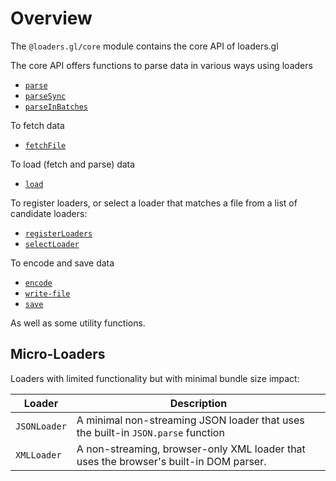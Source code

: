 # Overview

The `@loaders.gl/core` module contains the core API of loaders.gl

The core API offers functions to parse data in various ways using loaders

- [`parse`](modules/core/docs/api-reference/parse)
- [`parseSync`](modules/core/docs/api-reference/parseSync)
- [`parseInBatches`](modules/core/docs/api-reference/parseInBatches)

To fetch data

- [`fetchFile`](modules/core/docs/api-reference/fetchFile)

To load (fetch and parse) data

- [`load`](modules/core/docs/api-reference/load)

To register loaders, or select a loader that matches a file from a list of candidate loaders:

- [`registerLoaders`](modules/core/docs/api-reference/registerLoaders)
- [`selectLoader`](modules/core/docs/api-reference/selectLoader)

To encode and save data

- [`encode`](modules/core/docs/api-reference/encode)
- [`write-file`](modules/core/docs/api-reference/file)
- [`save`](modules/core/docs/api-reference/save)

As well as some utility functions.

## Micro-Loaders

Loaders with limited functionality but with minimal bundle size impact:

| Loader       | Description                                                                           |
| ------------ | ------------------------------------------------------------------------------------- |
| `JSONLoader` | A minimal non-streaming JSON loader that uses the built-in `JSON.parse` function      |
| `XMLLoader`  | A non-streaming, browser-only XML loader that uses the browser's built-in DOM parser. |
